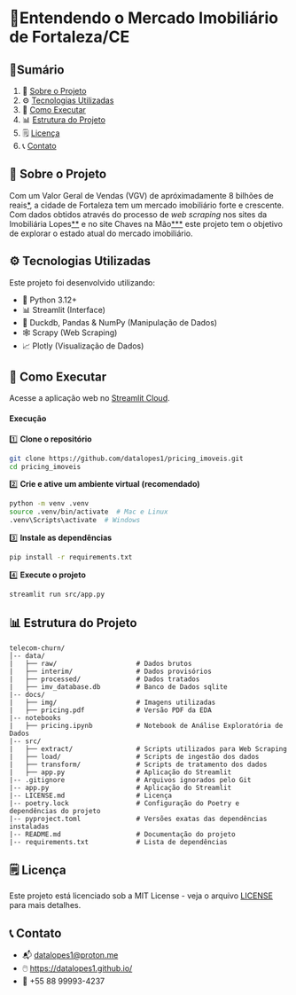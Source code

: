 # 🏡Entendendo o Mercado Imobiliário de Fortaleza/CE

## 📜Sumário
1. 📌 [Sobre o Projeto](#-sobre-o-projeto)
2. ⚙️ [Tecnologias Utilizadas](#️-tecnologias-utilizadas)
3. 🚀 [Como Executar](#-como-executar)
4. 📊 [Estrutura do Projeto](#-estrutura-do-projeto)
5. 🗒️ [Licença](#️-licença)
6. 📞 [Contato](#-contato)

## 📌 Sobre o Projeto
Com um Valor Geral de Vendas (VGV) de apróximadamente 8 bilhões de reais[*](https://cbic.org.br/recorde-historico-mercado-imobiliario-de-fortaleza-e-regiao-metropolitana-alcanca-valor-geral-de-vendas-de-r-85-bilhoes-em-2024/), a cidade de Fortaleza tem um mercado imobiliário forte e crescente. Com dados obtidos através do processo de *web scraping* nos sites da Imobiliária Lopes[**](lopes.com.br) e no site Chaves na Mão[***](chavesnamao.com.br) este projeto tem o objetivo de explorar o estado atual do mercado imobiliário.

## ⚙️ Tecnologias Utilizadas
Este projeto foi desenvolvido utilizando:

- 🐍 Python 3.12+
- 📊 Streamlit (Interface)
- 🔢 Duckdb, Pandas & NumPy (Manipulação de Dados)
- 🕸️ Scrapy (Web Scraping)
- 📈 Plotly (Visualização de Dados)

## 🚀 Como Executar
Acesse a aplicação web no [Streamlit Cloud](https://pricingimoveis-fortaleza.streamlit.app/).

#### Execução
1️⃣ **Clone o repositório**
```bash
git clone https://github.com/datalopes1/pricing_imoveis.git
cd pricing_imoveis
```

2️⃣ **Crie e ative um ambiente virtual (recomendado)**
 ```bash
python -m venv .venv
source .venv/bin/activate  # Mac e Linux
.venv\Scripts\activate  # Windows
 ```

3️⃣ **Instale as dependências**
```bash
pip install -r requirements.txt
```

4️⃣ **Execute o projeto**
```bash
streamlit run src/app.py
```
## 📊 Estrutura do Projeto
```plain_text
telecom-churn/
│-- data/                       
|   ├── raw/                    # Dados brutos
|   ├── interim/                # Dados provisórios   
|   ├── processed/              # Dados tratados
|   ├── imv_database.db         # Banco de Dados sqlite
|-- docs/
|   ├── img/                    # Imagens utilizadas
|   ├── pricing.pdf             # Versão PDF da EDA
|-- notebooks
|   ├── pricing.ipynb           # Notebook de Análise Exploratória de Dados
|-- src/                         
|   ├── extract/                # Scripts utilizados para Web Scraping
|   ├── load/                   # Scripts de ingestão dos dados
|   ├── transform/              # Scripts de tratamento dos dados
|   ├── app.py                  # Aplicação do Streamlit
|-- .gitignore                  # Arquivos ignorados pelo Git
|-- app.py                      # Aplicação do Streamlit
|-- LICENSE.md                  # Licença
|-- poetry.lock                 # Configuração do Poetry e dependências do projeto
|-- pyproject.toml              # Versões exatas das dependências instaladas
|-- README.md                   # Documentação do projeto
|-- requirements.txt            # Lista de dependências
```

## 🗒️ Licença
Este projeto está licenciado sob a MIT License - veja o arquivo [LICENSE](LICENSE.md) para mais detalhes.

## 📞 Contato
- 📬 datalopes1@proton.me
- 🖱️ https://datalopes1.github.io/
- 📱 +55 88 99993-4237
